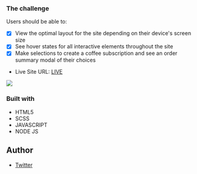 ### The challenge

Users should be able to:

- [x] View the optimal layout for the site depending on their device's screen size
- [x] See hover states for all interactive elements throughout the site
- [x] Make selections to create a coffee subscription and see an order summary modal of their choices 

- Live Site URL: [LIVE](https://coffee-sub.vercel.app/)

![](./coffee.png)

### Built with

- HTML5 
- SCSS 
- JAVASCRIPT
- NODE JS


## Author

- [Twitter](https://twitter.com/ronessu)

